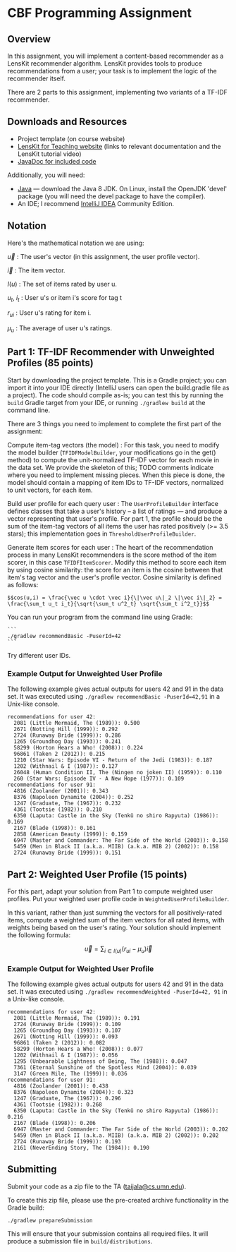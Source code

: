# CBF Programming Assignment

## Overview

In this assignment, you will implement a content-based recommender as a LensKit recommender algorithm.
LensKit provides tools to produce recommendations from a user; your task is to implement
the logic of the recommender itself.

There are 2 parts to this assignment, implementing two variants of a TF-IDF recommender.

## Downloads and Resources

- Project template (on course website)
- [LensKit for Teaching website](http://mooc.lenskit.org) (links to relevant documentation and the LensKit tutorial video)
- [JavaDoc for included code](http://mooc.lenskit.org/assignments/a1/javadoc/)


Additionally, you will need:

- [Java](http://java.oracle.com) — download the Java 8 JDK.  On Linux, install the OpenJDK 'devel' package (you will need the devel package to have the compiler).
- An IDE; I recommend [IntelliJ IDEA](http://jetbrains.com/idea/) Community Edition.


## Notation

Here's the mathematical notation we are using:

$\vec u$
:   The user's vector (in this assignment, the user profile vector).

$\vec i$
:   The item vector.

$I(u)$
:   The set of items rated by user u.

$u_t$, $i_t$
:   User u's or item i's score for tag t

$r_{ui}$
:   User u's rating for item i.

$\mu_u$
:   The average of user u's ratings.

## Part 1: TF-IDF Recommender with Unweighted Profiles (85 points)

Start by downloading the project template. This is a Gradle project; you can import it into your IDE directly (IntelliJ users can open the build.gradle file as a project).  The code should compile as-is; you can test this by running the `build` Gradle target from your IDE, or running `./gradlew build` at the command line.

There are 3 things you need to implement to complete the first part of the assignment:

Compute item-tag vectors (the model)
:   For this task, you need to modify the model builder (`TFIDFModelBuilder`, your modifications go in the get() method) to compute the unit-normalized TF-IDF vector for each movie in the data set. We provide the skeleton of this; TODO comments indicate where you need to implement missing pieces. When this piece is done, the model should contain a mapping of item IDs to TF-IDF vectors, normalized to unit vectors, for each item.

Build user profile for each query user
:   The `UserProfileBuilder` interface defines classes that take a user's history – a list of ratings — and produce a vector representing that user's profile.  For part 1, the profile should be the sum of the item-tag vectors of all items the user has rated positively (>= 3.5 stars); this implementation goes in `ThresholdUserProfileBuilder`.

Generate item scores for each user
:   The heart of the recommendation process in many LensKit recommenders is the score method of the item scorer, in this case `TFIDFItemScorer`. Modify this method to score each item by using cosine similarity: the score for an item is the cosine between that item's tag vector and the user's profile vector. Cosine similarity is defined as follows:

    $$cos(u,i) = \frac{\vec u \cdot \vec i}{\|\vec u\|_2 \|\vec i\|_2} = \frac{\sum_t u_t i_t}{\sqrt{\sum_t u^2_t} \sqrt{\sum_t i^2_t}}$$

You can run your program from the command line using Gradle:

    ```
    ./gradlew recommendBasic -PuserId=42
    ```

Try different user IDs.

### Example Output for Unweighted User Profile

The following example gives actual outputs for users 42 and 91 in the data set. It was executed using `./gradlew recommendBasic -PuserId=42,91` in a Unix-like console.

```
recommendations for user 42:
  2081 (Little Mermaid, The (1989)): 0.500
  2671 (Notting Hill (1999)): 0.292
  2724 (Runaway Bride (1999)): 0.286
  1265 (Groundhog Day (1993)): 0.241
  58299 (Horton Hears a Who! (2008)): 0.224
  96861 (Taken 2 (2012)): 0.215
  1210 (Star Wars: Episode VI - Return of the Jedi (1983)): 0.187
  1202 (Withnail & I (1987)): 0.127
  26048 (Human Condition II, The (Ningen no joken II) (1959)): 0.110
  260 (Star Wars: Episode IV - A New Hope (1977)): 0.109
recommendations for user 91:
  4816 (Zoolander (2001)): 0.343
  8376 (Napoleon Dynamite (2004)): 0.252
  1247 (Graduate, The (1967)): 0.232
  4361 (Tootsie (1982)): 0.210
  6350 (Laputa: Castle in the Sky (Tenkû no shiro Rapyuta) (1986)): 0.169
  2167 (Blade (1998)): 0.161
  2858 (American Beauty (1999)): 0.159
  6947 (Master and Commander: The Far Side of the World (2003)): 0.158
  5459 (Men in Black II (a.k.a. MIIB) (a.k.a. MIB 2) (2002)): 0.158
  2724 (Runaway Bride (1999)): 0.151
```

## Part 2: Weighted User Profile (15 points)

For this part, adapt your solution from Part 1 to compute weighted user profiles.  Put your weighted user profile code in `WeightedUserProfileBuilder`.

In this variant, rather than just summing the vectors for all positively-rated items, compute a weighted sum of the item vectors for all rated items, with weights being based on the user's rating. Your solution should implement the following formula:

$$\vec u = \sum_{i \in I(u)} (r_{ui} - \mu_u) \vec i$$

### Example Output for Weighted User Profile

The following example gives actual outputs for users 42 and 91 in the data set. It was executed using `./gradlew recommendWeighted -PuserId=42, 91` in a Unix-like console.

```
recommendations for user 42:
  2081 (Little Mermaid, The (1989)): 0.191
  2724 (Runaway Bride (1999)): 0.109
  1265 (Groundhog Day (1993)): 0.107
  2671 (Notting Hill (1999)): 0.093
  96861 (Taken 2 (2012)): 0.082
  58299 (Horton Hears a Who! (2008)): 0.077
  1202 (Withnail & I (1987)): 0.056
  1295 (Unbearable Lightness of Being, The (1988)): 0.047
  7361 (Eternal Sunshine of the Spotless Mind (2004)): 0.039
  3147 (Green Mile, The (1999)): 0.036
recommendations for user 91:
  4816 (Zoolander (2001)): 0.438
  8376 (Napoleon Dynamite (2004)): 0.323
  1247 (Graduate, The (1967)): 0.296
  4361 (Tootsie (1982)): 0.268
  6350 (Laputa: Castle in the Sky (Tenkû no shiro Rapyuta) (1986)): 0.216
  2167 (Blade (1998)): 0.206
  6947 (Master and Commander: The Far Side of the World (2003)): 0.202
  5459 (Men in Black II (a.k.a. MIIB) (a.k.a. MIB 2) (2002)): 0.202
  2724 (Runaway Bride (1999)): 0.193
  2161 (NeverEnding Story, The (1984)): 0.190
```

## Submitting

Submit your code as a zip file to the TA (taijala@cs.umn.edu).

To create this zip file, please use the pre-created archive functionality in the Gradle build:

```
./gradlew prepareSubmission
```

This will ensure that your submission contains all required files.  It will produce a submission file in `build/distributions`.




